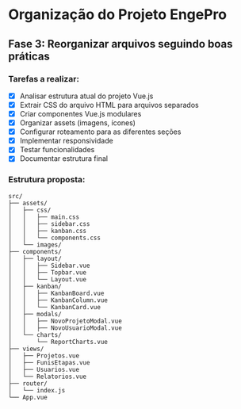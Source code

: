 # Organização do Projeto EngePro

## Fase 3: Reorganizar arquivos seguindo boas práticas

### Tarefas a realizar:
- [x] Analisar estrutura atual do projeto Vue.js
- [x] Extrair CSS do arquivo HTML para arquivos separados
- [x] Criar componentes Vue.js modulares
- [x] Organizar assets (imagens, ícones)
- [x] Configurar roteamento para as diferentes seções
- [x] Implementar responsividade
- [x] Testar funcionalidades
- [x] Documentar estrutura final

### Estrutura proposta:
```
src/
├── assets/
│   ├── css/
│   │   ├── main.css
│   │   ├── sidebar.css
│   │   ├── kanban.css
│   │   └── components.css
│   └── images/
├── components/
│   ├── layout/
│   │   ├── Sidebar.vue
│   │   ├── Topbar.vue
│   │   └── Layout.vue
│   ├── kanban/
│   │   ├── KanbanBoard.vue
│   │   ├── KanbanColumn.vue
│   │   └── KanbanCard.vue
│   ├── modals/
│   │   ├── NovoProjetoModal.vue
│   │   ├── NovoUsuarioModal.vue
│   └── charts/
│       └── ReportCharts.vue
├── views/
│   ├── Projetos.vue
│   ├── FunisEtapas.vue
│   ├── Usuarios.vue
│   └── Relatorios.vue
├── router/
│   └── index.js
└── App.vue
```

